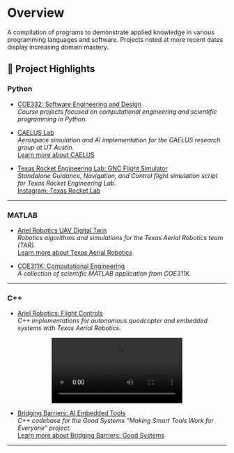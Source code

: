 # Overview
A compilation of programs to demonstrate applied knowledge in various programming languages and software. Projects noted at more recent dates display increasing domain mastery.

## 🚀 Project Highlights

### **Python**
- [COE332: Software Engineering and Design](https://github.com/Aaron-Pandian/Projects/tree/main/Python/2024/COE332)  
  *Course projects focused on computational engineering and scientific programming in Python.*
  
- [CAELUS Lab](https://github.com/Aaron-Pandian/Projects/tree/main/Python/2024/CAELUS)  
  *Aerospace simulation and AI implementation for the CAELUS research group at UT Austin.*  
  [Learn more about CAELUS](https://sites.utexas.edu/bajones/)

- [Texas Rocket Engineering Lab: GNC Flight Simulator](https://github.com/Aaron-Pandian/Projects/blob/main/Python/2023/TREL/gnc_flight_sim.py)  
  *Standalone Guidance, Navigation, and Control flight simulation script for Texas Rocket Engineering Lab.*  
  [Instagram: Texas Rocket Lab](https://www.instagram.com/texasrocketlab/?hl=en)

---

### **MATLAB**
- [Ariel Robotics UAV Digital Twin](https://github.com/Aaron-Pandian/Projects/tree/main/MATLAB/2024/Ariel%20Robotics)  
  *Robotics algorithms and simulations for the Texas Aerial Robotics team (TAR).*  
  [Learn more about Texas Aerial Robotics](https://www.texasaerialrobotics.com/)

- [COE311K: Computational Engineering](https://github.com/Aaron-Pandian/Projects/tree/main/MATLAB/2021)  
  *A collection of scientific MATLAB application from COE311K.*

---

### **C++**
- [Ariel Robotics: Flight Controls](https://github.com/Aaron-Pandian/Projects/tree/main/C%2B%2B/2024/Ariel%20Robotics)  
  *C++ implementations for autonomous quadcopter and embedded systems with Texas Aerial Robotics.*
<div align="center">
<video src="https://github.com/user-attachments/assets/7fdb64e1-130c-4d1a-9e19-8bfccefb6de5" alt="Aerial Robotics Course Tournament" width="300">
[Watch Full Video](https://www.youtube.com/watch?v=zW7SgIeaNmM)
</div>
  
- [Bridging Barriers: AI Embedded Tools](https://github.com/Aaron-Pandian/Projects/tree/main/C%2B%2B/2022/Bridging%20Barriers)  
  *C++ codebase for the Good Systems “Making Smart Tools Work for Everyone” project.*  
  [Learn more about Bridging Barriers: Good Systems](https://bridgingbarriers.utexas.edu/good-systems/projects/making-smart-tools-work-for-everyone)

---
